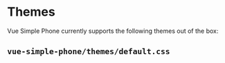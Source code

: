 # Themes

Vue Simple Phone currently supports the following themes out of the box:

## `vue-simple-phone/themes/default.css`

<VueSimplePhone />
